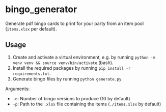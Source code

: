 # bingo_generator

Generate pdf bingo cards to print for your party from an item pool (`items.xlsx` per default).

## Usage
1. Create and activate a virtual environment, e.g. by running `python -m venv venv && source venv/bin/activate` (bash).
2. Install the required packages by running `pip install -r requirements.txt`.
3. Generate bingo files by running `python generate.py`

Arguments:
- `-n`: Number of bingo versions to produce (10 by default)
- `-p`: Path to the `.xlsx` file containing the items (`./items.xlsx` by default) 
